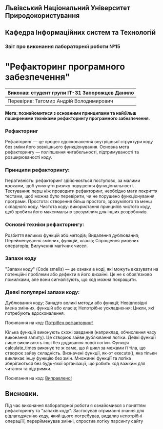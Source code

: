 ## Львівський Національний Університет Природокористування
## Кафедра Інформаційних систем та Технологій


### Звіт про виконання лабораторної роботи №15

# "Рефакторинг програмного забезпечення"


|Виконав: студент групи ІТ-31 Запорожцев Данило|
|----------------------------------------------|
|Перевірив: Татомир Андрій Володимирович|

**Мета: познайомитися з основними принципами та найбільш поширеними техніками рефакторингу програмного забезпечення.**

### **Рефакторинг**
Рефакторинг — це процес вдосконалення внутрішньої структури коду без зміни його зовнішнього функціонування. Основна мета рефакторингу — поліпшення читабельності, підтримуваності та розширюваності коду. 

### Принципи рефакторингу:

Ітеративність: рефакторинг здійснюється поступово, за малими кроками, щоб уникнути ризику порушення функціональності.
Тестування: перш ніж проводити рефакторинг, необхідно мати покриття тестами, щоб можна було перевірити, чи не порушено функціонування програми.
Простота: створення більш простого, зрозумілого та менш складного коду.
Чистота коду: використання принципів чистого коду, щоб зробити його максимально зрозумілим для інших розробників.

### Основні техніки рефакторингу:

Розбиття великих функцій або методів;
Видалення дублювання;
Перейменування змінних, функцій, класів;
Спрощення умовних операторів;
Вилучення магічних чисел.

### **Запахи коду**
"Запахи коду" (Code smells) — це ознаки в коді, які можуть вказувати на потенційні проблеми або дефекти в його дизайні. Це не є обов'язково помилками, але вони сигналізують, що код можна покращити.

### Деякі популярні запахи коду:

Дублювання коду;
Занадто великі методи або функції;
Невідповідні імена змінних, функцій або класів;
Непотрібне ускладнення;
Цикли, які потребують вдосконалення.

Посилання на код:
[Потрібен рефакторинг!](./HELP.py)

Кілька функцій виконують схожі завдання (наприклад, обчислення часу виконання запиту). Це створює зайве дублювання логіки.
Деякі функції лише викликають інші без додавання нової логіки.
Функція calculate_times виконує те ж саме, що й цикл за межами її тіла, що створює зайву складність.
Визначені функції, як-от execute(), яка тільки викликає іншу функцію без змін.
Множинні функції та логіка зберігаються без будь-якої організації, що робить код важким для читання та підтримки.

Посилання на код:
[Виправлено!](./OH.py)

## Висновки. 
 Під час виконання лабораторної роботи я ознайомився з поняттям рефакторингу та "запахів коду". Застосував отриманні знання для відлагодженню коду, який цього потребував, видалив непотрібні операціїї, перерйменував змінні, спростив логіку парсингу сайту
